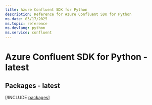 ```yaml
---
title: Azure Confluent SDK for Python
description: Reference for Azure Confluent SDK for Python
ms.date: 03/17/2025
ms.topic: reference
ms.devlang: python
ms.service: confluent
---
```

# Azure Confluent SDK for Python - latest
## Packages - latest
[!INCLUDE [packages](confluent-index.md)]